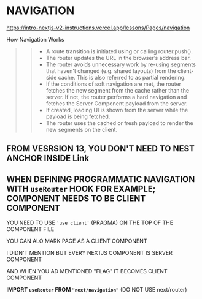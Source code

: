 # NAVIGATION

<https://intro-nextjs-v2-instructions.vercel.app/lessons/Pages/navigation>

How Navigation Works

>> - A route transition is initiated using or calling router.push().
>> - The router updates the URL in the browser’s address bar.
>> - The router avoids unnecessary work by re-using segments that haven't changed (e.g. shared layouts) from the client-side cache. This is also referred to as partial rendering.
>> - If the conditions of soft navigation are met, the router fetches the new segment from the cache rather than the server. If not, the router performs a hard navigation and fetches the Server Component payload from the server.
>> - If created, loading UI is shown from the server while the payload is being fetched.
>> - The router uses the cached or fresh payload to render the new segments on the client.

## FROM VESRSION 13, YOU DON'T NEED TO NEST ANCHOR INSIDE Link

## WHEN DEFINING PROGRAMMATIC NAVIGATION WITH `useRouter` HOOK FOR EXAMPLE; COMPONENT NEEDS TO BE CLIENT COMPONENT

YOU NEED TO USE `'use client'` (PRAGMA) ON THE TOP OF THE COMPONENT FILE

YOU CAN ALO MARK PAGE AS A CLIENT COMPONENT

I DIDN'T MENTION BUT EVERY NEXTJS COMPONENT IS SERVER COMPONENT

AND WHEN YOU AD MENTIONED "FLAG" IT BECOMES CLIENT COMPONENT

**IMPORT `useRouter` FROM `"next/navigation"`** (DO NOT USE next/router)
